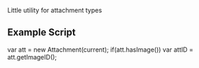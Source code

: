 Little utility for attachment types

## Example Script
var att = new Attachment(current);
if(att.hasImage())
    var attID = att.getImageID();